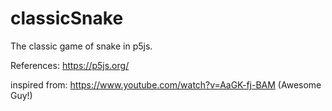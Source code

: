 # classicSnake
The classic game of snake in p5js.

References:
https://p5js.org/

inspired from: https://www.youtube.com/watch?v=AaGK-fj-BAM (Awesome Guy!)
